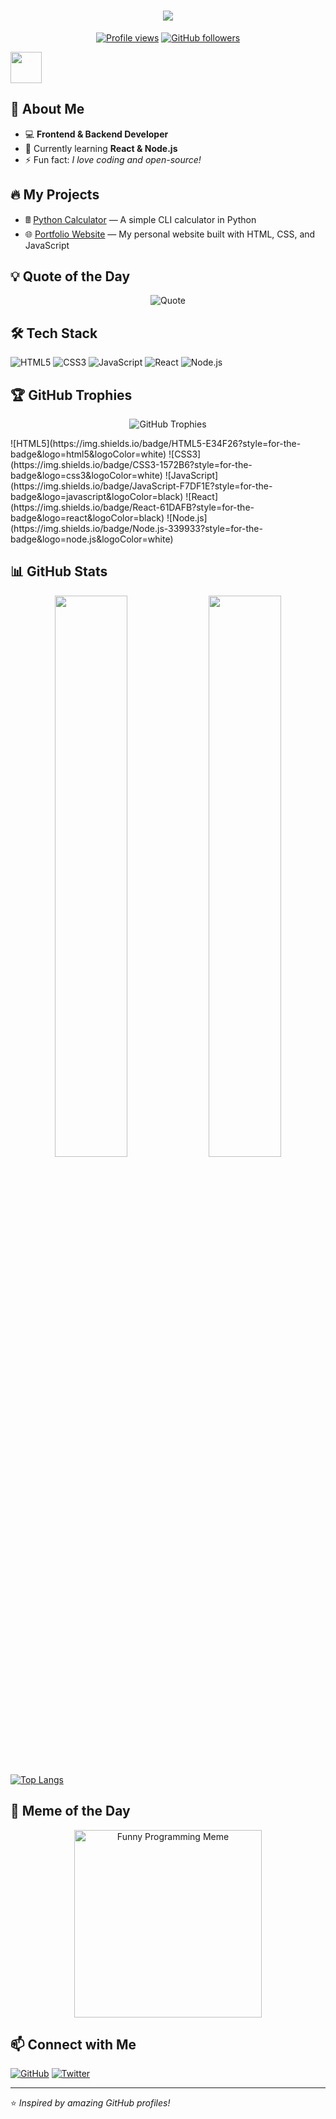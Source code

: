 <h1 align="center">
  <img src="https://readme-typing-svg.herokuapp.com?color=%2336BCF7&size=24&center=true&vCenter=true&width=600&lines=Hello,+I'm+Burka!+👋;Welcome+to+my+GitHub!;I+love+coding+and+open-source!+🚀" />
</h1>

<p align="center">
  <a href="https://github.com/Burka111"><img src="https://komarev.com/ghpvc/?username=Burka111&label=Profile%20views&color=0e75b6&style=flat" alt="Profile views" /></a>
  <a href="https://github.com/Burka111?tab=followers"><img src="https://img.shields.io/github/followers/Burka111?label=Followers&style=social" alt="GitHub followers" /></a>
</p>

<img src="https://media.giphy.com/media/hvRJCLFzcasrR4ia7z/giphy.gif" width="50px">



## 🚀 About Me  
- 💻 **Frontend & Backend Developer**  
- 🌱 Currently learning **React & Node.js**  
- ⚡ Fun fact: *I love coding and open-source!*  

## 🔥 My Projects  
- 🖩 [Python Calculator](https://github.com/Burka111/python-calculator) — A simple CLI calculator in Python  
- 🌐 [Portfolio Website](https://github.com/Burka111/portfolio-website) — My personal website built with HTML, CSS, and JavaScript  

## 💡 Quote of the Day  
<p align="center">
  <img src="https://quotes-github-readme.vercel.app/api?type=horizontal&theme=tokyonight" alt="Quote">
</p>

## 🛠 Tech Stack

![HTML5](https://img.shields.io/badge/HTML5-E34F26?style=for-the-badge&logo=html5&logoColor=white)
![CSS3](https://img.shields.io/badge/CSS3-1572B6?style=for-the-badge&logo=css3&logoColor=white)
![JavaScript](https://img.shields.io/badge/JavaScript-F7DF1E?style=for-the-badge&logo=javascript&logoColor=black)
![React](https://img.shields.io/badge/React-61DAFB?style=for-the-badge&logo=react&logoColor=black)
![Node.js](https://img.shields.io/badge/Node.js-339933?style=for-the-badge&logo=node.js&logoColor=white)

## 🏆 GitHub Trophies  
<p align="center">
  <img src="https://github-profile-trophy.vercel.app/?username=Burka111&theme=tokyonight&no-frame=false&no-bg=true&margin-w=2&column=4" alt="GitHub Trophies" />
</p>  
![HTML5](https://img.shields.io/badge/HTML5-E34F26?style=for-the-badge&logo=html5&logoColor=white)
![CSS3](https://img.shields.io/badge/CSS3-1572B6?style=for-the-badge&logo=css3&logoColor=white)
![JavaScript](https://img.shields.io/badge/JavaScript-F7DF1E?style=for-the-badge&logo=javascript&logoColor=black)
![React](https://img.shields.io/badge/React-61DAFB?style=for-the-badge&logo=react&logoColor=black)
![Node.js](https://img.shields.io/badge/Node.js-339933?style=for-the-badge&logo=node.js&logoColor=white)

## 📊 GitHub Stats  
<p align="center">
  <img width="48%" src="https://github-readme-stats.vercel.app/api?username=Burka111&show_icons=true&theme=tokyonight" />
  <img width="48%" src="https://github-readme-streak-stats.herokuapp.com/?user=Burka111&theme=tokyonight" />
</p>

[![Top Langs](https://github-readme-stats.vercel.app/api/top-langs/?username=Burka111&layout=compact&theme=tokyonight)](https://github.com/anuraghazra/github-readme-stats)

## 📌 Meme of the Day  
<p align="center">
  <img src="https://media.giphy.com/media/JIX9t2j0ZTN9S/giphy.gif" width="300" alt="Funny Programming Meme" />
</p>

## 📫 Connect with Me  
[![GitHub](https://img.shields.io/badge/GitHub-000000?style=for-the-badge&logo=github&logoColor=white)](https://github.com/Burka111)
[![Twitter](https://img.shields.io/badge/Twitter-1DA1F2?style=for-the-badge&logo=twitter&logoColor=white)](https://x.com/Burka194)

---
⭐️ *Inspired by amazing GitHub profiles!*
